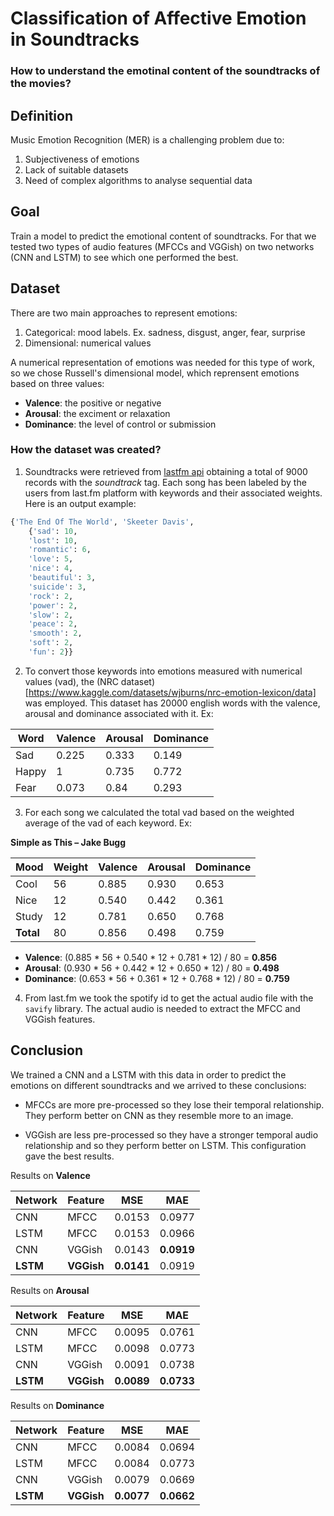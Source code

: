 # Classification of Affective Emotion in Soundtracks

### How to understand the emotinal content of the soundtracks of the movies?

## Definition

Music Emotion Recognition (MER) is a challenging problem due to:

1. Subjectiveness of emotions
2. Lack of suitable datasets
3. Need of complex algorithms to analyse sequential data


## Goal

Train a model to predict the emotional content of soundtracks. For that we tested two types of audio features (MFCCs and VGGish) on two networks (CNN and LSTM) to see which one performed the best.

## Dataset

There are two main approaches to represent emotions:

1. Categorical: mood labels. Ex. sadness, disgust, anger, fear, surprise
2. Dimensional: numerical values

A numerical representation of emotions was needed for this type of work, so we chose Russell's dimensional model, which reprensent emotions based on three values:

- **Valence**: the positive or negative
- **Arousal**: the exciment or relaxation
- **Dominance**: the level of control or submission


### How the dataset was created?

1. Soundtracks were retrieved from [lastfm api](https://www.last.fm/api) obtaining a total of 9000 records with the *soundtrack* tag. Each song has been labeled by the users from last.fm platform with keywords and their associated weights. Here is an output example:

```python
{'The End Of The World', 'Skeeter Davis',
    {'sad': 10,
    'lost': 10,
    'romantic': 6,
    'love': 5,
    'nice': 4,
    'beautiful': 3,
    'suicide': 3,
    'rock': 2,
    'power': 2,
    'slow': 2,
    'peace': 2,
    'smooth': 2,
    'soft': 2,
    'fun': 2}}
```

2. To convert those keywords into emotions measured with numerical values (vad), the (NRC dataset)[https://www.kaggle.com/datasets/wjburns/nrc-emotion-lexicon/data] was employed. This dataset has 20000 english words with the valence, arousal and dominance associated with it. Ex:

| Word    | Valence | Arousal | Dominance |
|---------|---------|---------|-----------|
| Sad     | 0.225   | 0.333   | 0.149     |
| Happy   | 1       | 0.735   | 0.772     |
| Fear    | 0.073   | 0.84    | 0.293     |

3. For each song we calculated the total vad based on the weighted average of the vad of each keyword. Ex:

**Simple as This – Jake Bugg**

| Mood       | Weight | Valence | Arousal | Dominance |
|------------|--------|---------|---------|-----------|
| Cool       | 56     | 0.885   | 0.930   | 0.653     |
| Nice       | 12     | 0.540   | 0.442   | 0.361     |
| Study      | 12     | 0.781   | 0.650   | 0.768     |
| **Total**  | 80     | 0.856   | 0.498   | 0.759     |

- **Valence**: (0.885 * 56 + 0.540 * 12 + 0.781 * 12) / 80 = **0.856**
- **Arousal**: (0.930 * 56 + 0.442 * 12 + 0.650 * 12) / 80 = **0.498**
- **Dominance**: (0.653 * 56 + 0.361 * 12 + 0.768 * 12) / 80 = **0.759**

4. From last.fm we took the spotify id to get the actual audio file with the `savify` library. The actual audio is needed to extract the MFCC and VGGish features.


## Conclusion

We trained a CNN and a LSTM with this data in order to predict the emotions on different soundtracks and we arrived to these conclusions:

- MFCCs are more pre-processed so they lose their temporal relationship. They perform better on CNN as they resemble more to an image.

- VGGish are less pre-processed so they have a stronger temporal audio relationship and so they perform better on LSTM. This configuration gave the best results.

Results on **Valence**

| Network | Feature |  MSE   |  MAE   |
|---------|---------|--------|--------|
| CNN     | MFCC    | 0.0153 | 0.0977 |
| LSTM    | MFCC    | 0.0153 | 0.0966 |
| CNN     | VGGish  | 0.0143 | **0.0919** |
| **LSTM**    | **VGGish**  | **0.0141** | 0.0919 |

Results on **Arousal**

| Network | Feature |  MSE    | MAE    |
|---------|---------|---------|--------|
| CNN     | MFCC    |  0.0095 | 0.0761 |
| LSTM    | MFCC    |  0.0098 | 0.0773 |
| CNN     | VGGish  |  0.0091 | 0.0738 |
| **LSTM**    | **VGGish**  |  **0.0089** | **0.0733** |


Results on **Dominance**

| Network | Feature |  MSE    | MAE    |
|---------|---------|---------|--------|
| CNN     | MFCC    |  0.0084 | 0.0694 |
| LSTM    | MFCC    |  0.0084 | 0.0773 |
| CNN     | VGGish  |  0.0079 | 0.0669 |
| **LSTM**    | **VGGish**  |  **0.0077** | **0.0662** |
